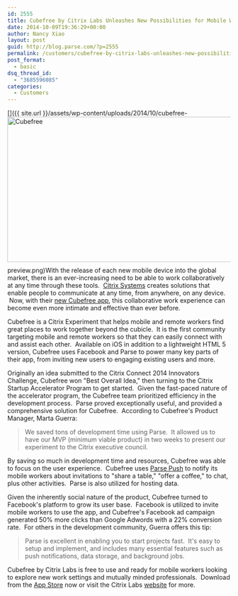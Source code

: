 ```yaml
---
id: 2555
title: Cubefree by Citrix Labs Unleashes New Possibilities for Mobile Workers With Parse
date: 2014-10-09T19:36:29+00:00
author: Nancy Xiao
layout: post
guid: http://blog.parse.com/?p=2555
permalink: /customers/cubefree-by-citrix-labs-unleashes-new-possibilities-for-mobile-workers-with-parse/
post_format:
  - basic
dsq_thread_id:
  - "3685596085"
categories:
  - Customers
---
```

[<img class="alignnone size-large wp-image-2556" style="border: 0pt none; float: right; padding-left: 10px; padding-bottom: 10px;" src="{{ site.url }}/assets/wp-content/uploads/2014/10/cubefree-preview-1024x576.png" alt="Cubefree" width="584" height="328" />]({{ site.url }}/assets/wp-content/uploads/2014/10/cubefree-preview.png)With the release of each new mobile device into the global market, there is an ever-increasing need to be able to work collaboratively at any time through these tools.  <a href="http://www.citrix.com/" target="_blank">Citrix Systems</a> creates solutions that enable people to communicate at any time, from anywhere, on any device.  Now, with their <a href="http://www.citrix.com/go/cubefree.html" target="_blank">new Cubefree app</a>, this collaborative work experience can become even more intimate and effective than ever before.

Cubefree is a Citrix Experiment that helps mobile and remote workers find great places to work together beyond the cubicle.  It is the first community targeting mobile and remote workers so that they can easily connect with and assist each other.  Available on iOS in addition to a lightweight HTML 5 version, Cubefree uses Facebook and Parse to power many key parts of their app, from inviting new users to engaging existing users and more.

Originally an idea submitted to the Citrix Connect 2014 Innovators Challenge, Cubefree won "Best Overall Idea," then turning to the Citrix Startup Accelerator Program to get started.  Given the fast-paced nature of the accelerator program, the Cubefree team prioritized efficiency in the development process.  Parse proved exceptionally useful, and provided a comprehensive solution for Cubefree.  According to Cubefree's Product Manager, Marta Guerra:

> We saved tons of development time using Parse.  It allowed us to have our MVP (minimum viable product) in two weeks to present our experiment to the Citrix executive council.

By saving so much in development time and resources, Cubefree was able to focus on the user experience.  Cubefree uses <a href="https://parse.com/products/push" target="_blank">Parse Push</a> to notify its mobile workers about invitations to "share a table," "offer a coffee," to chat, plus other activities.  Parse is also utilized for hosting data.

Given the inherently social nature of the product, Cubefree turned to Facebook's platform to grow its user base.  Facebook is utilized to invite mobile workers to use the app, and Cubefree's Facebook ad campaign generated 50% more clicks than Google Adwords with a 22% conversion rate.  For others in the development community, Guerra offers this tip:

> Parse is excellent in enabling you to start projects fast.  It's easy to setup and implement, and includes many essential features such as push notifications, data storage, and background jobs.

Cubefree by Citrix Labs is free to use and ready for mobile workers looking to explore new work settings and mutually minded professionals.  Download from the <a href="https://itunes.apple.com/us/app/cubefree-app-workspaces-cafes/id916978531?mt=8" target="_blank">App Store</a> now or visit the Citrix Labs <a href="http://www.citrix.com/go/cubefree.html" target="_blank">website</a> for more.